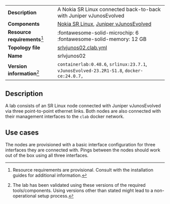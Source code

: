 |                               |                                                                                          |
| ----------------------------- | ---------------------------------------------------------------------------------------- |
| **Description**               | A Nokia SR Linux connected back-to-back with Juniper vJunosEvolved                                       |
| **Components**                | [Nokia SR Linux][srl], [Juniper vJunosEvolved][vjunos]          |
| **Resource requirements**[^1] | :fontawesome-solid-microchip: 6 <br/>:fontawesome-solid-memory: 12 GB                     |
| **Topology file**             | [srlvjunos02.clab.yml][topofile]                                                            |
| **Name**                      | srlvjunos02                                                                                 |
| **Version information**[^2]   | `containerlab:0.48.6`, `srlinux:23.7.1`, `vJunosEvolved-23.2R1-S1.8`, `docker-ce:24.0.7,` |

## Description

A lab consists of an SR Linux node connected with Juniper vJunosEvolved via three point-to-point ethernet links. Both nodes are also connected with their management interfaces to the `clab` docker network.

## Use cases

The nodes are provisioned with a basic interface configuration for three interfaces they are connected with. Pings between the nodes should work out of the box using all three interfaces.

[srl]: ../manual/kinds/srl.md
[vjunos]: ../manual/kinds/vr-vjunosevolved.md
[topofile]: https://github.com/srl-labs/containerlab/tree/main/lab-examples/srlvjunos02/srlvjunos02.clab.yml

[^1]: Resource requirements are provisional. Consult with the installation guides for additional information.
[^2]: The lab has been validated using these versions of the required tools/components. Using versions other than stated might lead to a non-operational setup process.

<script type="text/javascript" src="https://viewer.diagrams.net/js/viewer-static.min.js" async></script>
